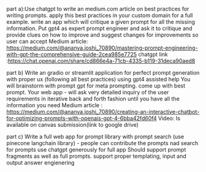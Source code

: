 part a):Use chatgpt to write an medium.com article on best practices for writing prompts.
apply this best practices in your custom domain for a full example. 
write an app which will critique a given prompt for all the missing information. Put gpt4 as expert prompt engineer and ask it to critique and provide clues on how to improve and suggest changes for improvements so user can accept
Medium article: https://medium.com/@ananya.joshi_70890/mastering-prompt-engineering-with-gpt-the-comprehensive-guide-2cea985e7725
chatgpt link :https://chat.openai.com/share/cd866e4a-71cb-4335-b119-31deca90aed8

part b) Write an gradio or streamlit application for perfect prompt generation with proper ux  (following all best practices) using gpt4 assisted help
You will brainstorm with prompt gpt for meta prompting. come up with best prompt. Your web app -  will ask very detailed inquiry of the user requirements in iterative back and forth fashion until you have all the information you need
Medium article : https://medium.com/@ananya.joshi_70890/creating-an-interactive-chatbot-for-optimizing-prompts-with-openais-gpt-4-6bba42fd60f4
Video: Is available on canvas submission(link to google drive)

part c) Write a full web app for prompt library with prompt search (use pinecone langchain library) - people can contribute the prompts nad search for prompts
use chatgpt generously for full app Should support prompt fragments as well as full prompts. support proper templating, input and output answer engienering




